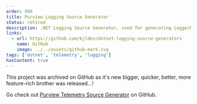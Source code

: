 ```yaml
---
order: 999
title: Purview Logging Source Generator
status: retired
description: .NET Logging Source Generator, used for generating LoggerMessage-based High Performance logging from a custom interface.
links:
  - url: https://github.com/kjldev/dotnet-logging-source-generators
    name: GitHub
    image: ../../assets/github-mark.svg
tags: ['dotnet', 'telemetry', 'logging']
hasContent: true
---
```

This project was archived on GitHub as it's new bigger, quicker, better, more feature-rich brother was released...!

Go check out [Purview Telemetry Source Generator](https://github.com/kjldev/purview-telemetry-sourcegenerator/) on GitHub.
